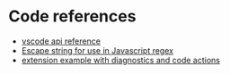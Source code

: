 # Code references

* [vscode api reference](https://code.visualstudio.com/api/references/vscode-api)
* [Escape string for use in Javascript regex](https://stackoverflow.com/questions/3446170/escape-string-for-use-in-javascript-regex)
* [extension example with diagnostics and code actions](https://github.com/microsoft/vscode-extension-samples/tree/main/code-actions-sample)